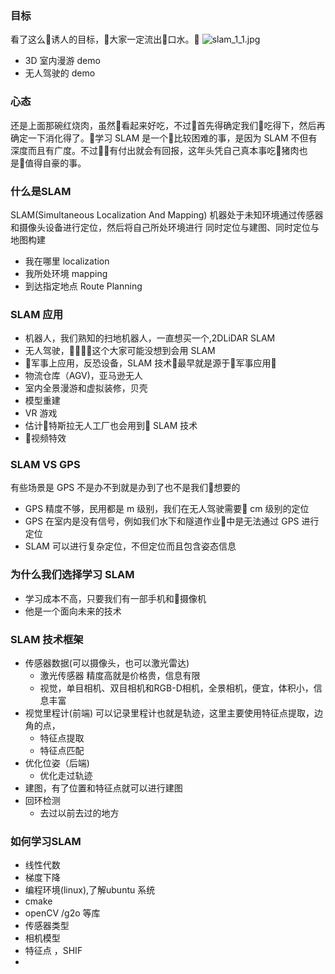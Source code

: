 ### 目标
看了这么诱人的目标，大家一定流出口水。
![slam_1_1.jpg](https://upload-images.jianshu.io/upload_images/8207483-f705f09a3622a162.jpg?imageMogr2/auto-orient/strip%7CimageView2/2/w/1240)
- 3D 室内漫游 demo
- 无人驾驶的 demo
### 心态
还是上面那碗红烧肉，虽然看起来好吃，不过首先得确定我们吃得下，然后再确定一下消化得了。学习 SLAM 是一个比较困难的事，是因为 SLAM 不但有深度而且有广度。不过有付出就会有回报，这年头凭自己真本事吃猪肉也是值得自豪的事。
### 什么是SLAM
SLAM(Simultaneous Localization And Mapping)
机器处于未知环境通过传感器和摄像头设备进行定位，然后将自己所处环境进行
同时定位与建图、同时定位与地图构建
- 我在哪里 localization
- 我所处环境 mapping
- 到达指定地点 Route Planning
### SLAM 应用
- 机器人，我们熟知的扫地机器人，一直想买一个,2DLiDAR SLAM
- 无人驾驶，这个大家可能没想到会用 SLAM
- 军事上应用，反恐设备，SLAM 技术最早就是源于军事应用
- 物流仓库（AGV)，亚马逊无人
- 室内全景漫游和虚拟装修，贝壳
- 模型重建
- VR 游戏
- 估计特斯拉无人工厂也会用到 SLAM 技术
- 视频特效


### SLAM VS GPS
有些场景是 GPS 不是办不到就是办到了也不是我们想要的
- GPS 精度不够，民用都是 m 级别，我们在无人驾驶需要 cm 级别的定位
- GPS 在室内是没有信号，例如我们水下和隧道作业中是无法通过 GPS 进行定位
- SLAM 可以进行复杂定位，不但定位而且包含姿态信息

### 为什么我们选择学习 SLAM
- 学习成本不高，只要我们有一部手机和摄像机
- 他是一个面向未来的技术

### SLAM 技术框架
- 传感器数据(可以摄像头，也可以激光雷达)
    - 激光传感器 精度高就是价格贵，信息有限
    - 视觉，单目相机、双目相机和RGB-D相机，全景相机，便宜，体积小，信息丰富 
- 视觉里程计(前端)
可以记录里程计也就是轨迹，这里主要使用特征点提取，边角的点，
    - 特征点提取
    - 特征点匹配
- 优化位姿（后端)
    - 优化走过轨迹
- 建图，有了位置和特征点就可以进行建图
- 回环检测
    - 去过以前去过的地方
### 如何学习SLAM
- 线性代数
- 梯度下降
- 编程环境(linux),了解ubuntu 系统
- cmake
- openCV /g2o 等库
- 传感器类型
- 相机模型
- 特征点 ，SHIF 
- 